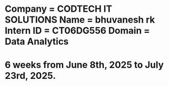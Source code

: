 # Company = CODTECH IT SOLUTIONS Name = bhuvanesh rk Intern ID = CT06DG556  Domain = Data Analytics 
#  6 weeks from June 8th, 2025 to July 23rd, 2025.   
